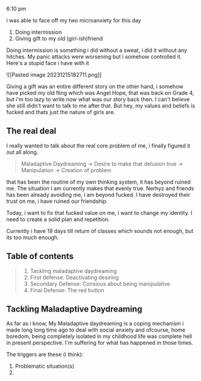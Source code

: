 
6:10 pm

i was able to face off my two microanxiety for this day

1. Doing intermission
2. Giving gift to my old (girl-ish)friend

Doing intermission is something i did without a sweat, i did it without any hitches. My panic attacks were worsening but i somehow controlled it. Here's a stupid face i have with it

![[Pasted image 20231215182711.png]]


Giving a gift was an entire different story on the other hand, i somehow have picked my old fling which was Angel Hope, that was back on Grade 4, but i'm too lazy to write now what was our story back then. I can't believe she still didn't want to talk to me after that. But hey, my values and beliefs is fucked and thats just the nature of girls are.

## The real deal

I really wanted to talk about the real core problem of me, i finally figured it out all along.

> Maladaptive Daydreaming -> Desire to make that delusion true -> Manipulation -> Creation of problem

that has been the routine of my own thinking system, it has beyond ruined me. The situation I am currently makes that evenly true. Nerhyz and friends has been already avoiding me, i am beyond fucked. I have destroyed their trust on me, i have ruined our friendship. 

Today, i want to fix that fucked value on me, i want to change my identity. I need to create a solid plan and repetition.  

Currently i have 19 days till return of classes which sounds not enough, but its too much enough.

## Table of contents
> 1. Tackling maladaptive daydreaming
> 2. First defense: Deactivating desiring
> 3. Secondary Defense: Consious about being manipulative
> 4. Final Defense: The red button

## Tackling Maladaptive Daydreaming

As far as i know, My Maladaptive daydreaming is a coping mechanism i made long long time ago to deal with social anxiety and ofcourse, home boredom, being completely isolated in my childhood life was complete hell in present perspective. I'm suffering for what has happened in those times.

The triggers are these (i think):
1. Problematic situation(s)
2. 